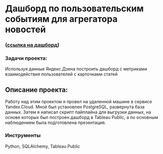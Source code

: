 # Дашборд по пользовательским событиям для агрегатора новостей

### ([ссылка на дашборд](https://public.tableau.com/app/profile/dmitry.filimonov/viz/_16610085757160/sheet4))

### Задачи проекта:

Используя данные Яндекс.Дзена построить дашборд с метриками взаимодействия пользователей с карточками статей


## Описание проекта:

Работу над этим проектом я провел на удаленной машине в сервисе Yandex.Cloud. Мной был установлен PostgreSQL, развернута база данных. Затем я написал скрипт пайплайна для выгрузки данных, на основе которых был построен дашборд в Tableau Public, а по основным наблюдением была подготовлена презентация.

### Инструменты

Python, SQLAlchemy, Tableau Public
